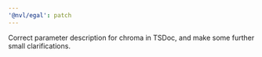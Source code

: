 ```yaml
---
'@nvl/egal': patch
---
```


Correct parameter description for chroma in TSDoc, and make some further small
clarifications.
